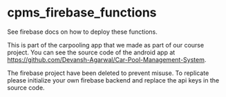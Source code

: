# cpms_firebase_functions
See firebase docs on how to deploy these functions. 

This is part of the carpooling app that we made as part of our course project. You can see the source code of the android app at https://github.com/Devansh-Agarwal/Car-Pool-Management-System.

The firebase project have been deleted to prevent misuse. To replicate please initialize your own firebase backend and replace the api keys in the source code.
